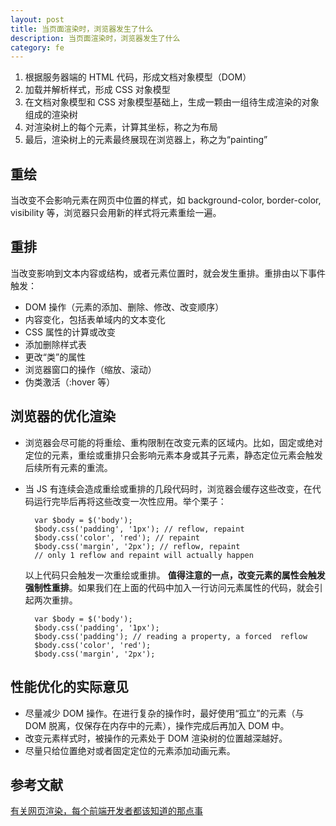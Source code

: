 ```yaml
---
layout: post
title: 当页面渲染时，浏览器发生了什么
description: 当页面渲染时，浏览器发生了什么
category: fe
---
```



1. 根据服务器端的 HTML 代码，形成文档对象模型（DOM）
2. 加载并解析样式，形成 CSS 对象模型
3. 在文档对象模型和 CSS 对象模型基础上，生成一颗由一组待生成渲染的对象组成的渲染树
4. 对渲染树上的每个元素，计算其坐标，称之为布局
5. 最后，渲染树上的元素最终展现在浏览器上，称之为“painting”

## 重绘

当改变不会影响元素在网页中位置的样式，如 background-color, border-color, visibility 等，浏览器只会用新的样式将元素重绘一遍。

## 重排

当改变影响到文本内容或结构，或者元素位置时，就会发生重排。重排由以下事件触发：

* DOM 操作（元素的添加、删除、修改、改变顺序）
* 内容变化，包括表单域内的文本变化
* CSS 属性的计算或改变
* 添加删除样式表
* 更改“类”的属性
* 浏览器窗口的操作（缩放、滚动）
* 伪类激活（:hover 等）

## 浏览器的优化渲染

* 浏览器会尽可能的将重绘、重构限制在改变元素的区域内。比如，固定或绝对定位的元素，重绘或重排只会影响元素本身或其子元素，静态定位元素会触发后续所有元素的重流。
* 当 JS 有连续会造成重绘或重排的几段代码时，浏览器会缓存这些改变，在代码运行完毕后再将这些改变一次性应用。举个栗子：

		var $body = $('body');
		$body.css('padding', '1px'); // reflow, repaint
		$body.css('color', 'red'); // repaint
		$body.css('margin', '2px'); // reflow, repaint
		// only 1 reflow and repaint will actually happen

	以上代码只会触发一次重绘或重排。
	**值得注意的一点，改变元素的属性会触发强制性重排**。如果我们在上面的代码中加入一行访问元素属性的代码，就会引起两次重排。

		var $body = $('body');
		$body.css('padding', '1px');
		$body.css('padding'); // reading a property, a forced  reflow
		$body.css('color', 'red');
		$body.css('margin', '2px');

## 性能优化的实际意见

* 尽量减少 DOM 操作。在进行复杂的操作时，最好使用“孤立”的元素（与 DOM 脱离，仅保存在内存中的元素），操作完成后再加入 DOM 中。
* 改变元素样式时，被操作的元素处于 DOM 渲染树的位置越深越好。
* 尽量只给位置绝对或者固定定位的元素添加动画元素。


## 参考文献

[有关网页渲染，每个前端开发者都该知道的那点事](http://www.html-js.com/article/3000)